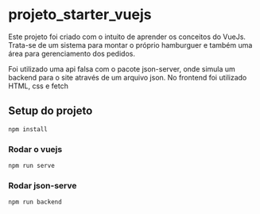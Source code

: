 # projeto_starter_vuejs

Este projeto foi criado com o intuito de aprender os conceitos do VueJs. Trata-se de um sistema para montar o próprio hamburguer e também uma área para gerenciamento dos pedidos.

Foi utilizado uma api falsa com o pacote json-server, onde simula um backend para o site através de um arquivo json. 
No frontend foi utilizado HTML, css e fetch

## Setup do projeto
```
npm install
```

### Rodar o vuejs
```
npm run serve
```

### Rodar json-serve
```
npm run backend
```
